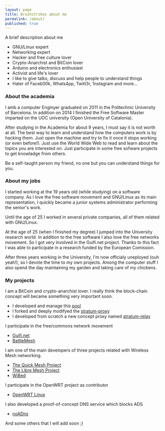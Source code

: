 ```yaml
---
layout: page
title: Brushstrokes about me
permalink: /about/
published: true
---
```

A brief description about me

- GNU/Linux expert
- Networking expert
- Hacker and free culture lover
- Crypto-Anarchist and BitCoin lover
- Arduino and electronics enthusiast
- Activist and life's lover
- I like to give talks, discuss and help people to understand things
- Hater of Faceb00k, Whats4pp, Twitt3r, 1nstagram and more...

### About the academia
I amb a computer Enginyer graduated on 2011 in the Politechnic University of Barcelona. In addition on 2014 I finished the Free Software Master imparted on the UOC university (Open University of Catalonia).

After studying in the Academia for about 9 years, I must say it is not worth at all. The best way to learn and understand how the computers work is by hacking them. Just open the machine and try to fix it once it stops working (or even before!). Just use the World Wide Web to read and learn about the topics you are interested on. Just participate in some free sofware projects to get knowladge from others.

Be a self-taught person my friend, no one but you can understand things for you.

### About my jobs 
I started working at the 19 years old (while studying) on a software company. As I love the free software movement and GNU/Linux as its main representation, I quickly became a junior systems administrator performing the senior's work. 

Until the age of 25 I worked in several private companies, all of them related with GNU/Linux.

At the age of 25 (when I finished my degree) I jumped into the University research world. In addition to the free software I also love the free networks movement. So I got very involved in the Guifi.net project. Thanks to this fact I was able to participate in a research funded by the European Comission.

After three years working in the University, I'm now officialy uneployed (ouh yeah!), so I devote the time to my own projects. Among the computer stuff I also spend the day maintaining my garden and taking care of my chickens.


### My projects
I am a BitCoin and crypto-anarchist lover. I really think the block-chain concept will became something very important soon.

- I developed and manage this [pool](http://magicpool.org)
- I forked and deeply modifyed the [stratum-proxy](https://github.com/p4u/stratum-proxy-ng)
- I developed from scratch a new concept proxy named [stratum-relay](https://github.com/p4u/stratum-relay)

I participate in the free/commons network movement

- [Guifi.net](http://guifi.net)
- [BattleMesh](http://battlemesh.org)

I am one of the main developers of three projects related with Wireless Mesh networking.

- [The Quick Mesh Project](http://qmp.cat)
- [The Libre Mesh Project](http://libre-mesh.org)
- [WiBed](http://github.com/battlemesh/wibed)

I participate in the OpenWRT project as contributor

- [OpenWRT Linux](http://openwrt.org)

I also developed a proof-of-concept DNS service which blocks ADS

- [noADns](http://noadns.org)

And some others that I will add soon ;)






